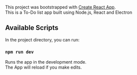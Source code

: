 This project was bootstrapped with [Create React App](https://github.com/facebook/create-react-app).<br>
This is a To-Do list app built using Node.js, React and Electron

## Available Scripts

In the project directory, you can run:

### `npm run dev`

Runs the app in the development mode.<br>
The App will reload if you make edits.<br>




